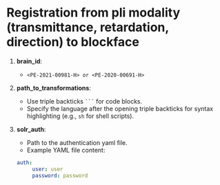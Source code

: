 # Registration from pli modality (transmittance, retardation, direction) to blockface 

1. **brain_id**:  
   - `<PE-2021-00981-H> or <PE-2020-00691-H>` 

2. **path_to_transformations**: 
   - Use triple backticks ```` ``` ```` for code blocks. 
   - Specify the language after the opening triple backticks for syntax highlighting (e.g., `sh` for shell scripts).

3. **solr_auth**:
   - Path to the authentication yaml file.
   - Example YAML file content:
   ```yaml
   auth:
        user: user
        password: password 
   ```
